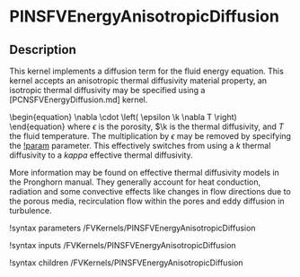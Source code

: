 # PINSFVEnergyAnisotropicDiffusion

## Description

This kernel implements a diffusion term for the fluid energy equation.
This kernel accepts an anisotropic thermal diffusivity material property, an isotropic thermal diffusivity may be
specified using a [PCNSFVEnergyDiffusion.md] kernel.

\begin{equation}
\nabla \cdot \left( \epsilon \k \nabla T \right)
\end{equation}
where $\epsilon$ is the porosity, $\k is the thermal diffusivity, and $T$ the fluid temperature. The
multiplication by $\epsilon$ may be removed by specifying the
[!param](/FVKernels/PINSFVEnergyAnisotropicDiffusion/effective_diffusivity) parameter. This effectively
switches from using a $k$ thermal diffusivity to a $kappa$ effective thermal diffusivity.

More information may be found on effective thermal diffusivity models in the Pronghorn manual. They
generally account for heat conduction, radiation and some convective effects like changes in flow directions
due to the porous media, recirculation flow within the pores and eddy diffusion in turbulence.

!syntax parameters /FVKernels/PINSFVEnergyAnisotropicDiffusion

!syntax inputs /FVKernels/PINSFVEnergyAnisotropicDiffusion

!syntax children /FVKernels/PINSFVEnergyAnisotropicDiffusion

